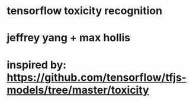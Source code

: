 # tensorflow toxicity recognition
# jeffrey yang + max hollis
# inspired by: https://github.com/tensorflow/tfjs-models/tree/master/toxicity
